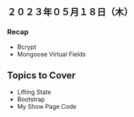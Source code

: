 ## ２０２３年０５月１８日（木）

### Recap
- Bcrypt
- Mongoose Virtual Fields

## Topics to Cover
- Lifting State
- Bootstrap
- My Show Page Code